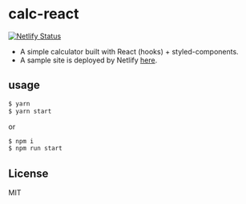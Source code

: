 # calc-react

[![Netlify Status](https://api.netlify.com/api/v1/badges/71e0b35a-9679-4452-a9dd-6f001418a2db/deploy-status)](https://app.netlify.com/sites/nokazn-calc-vue-cdn/deploys)

- A simple calculator built with React (hooks) + styled-components.
- A sample site is deployed by Netlify [here](https://nokazn-calc-vue-cdn.netlify.app/).

## usage

```bash
$ yarn
$ yarn start
```

or

```bash
$ npm i
$ npm run start
```

## License

MIT

